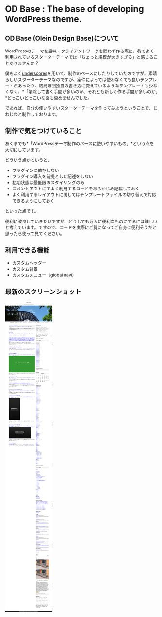 # OD Base : The base of developing WordPress theme.

## OD Base (Olein Design Base)について
WordPressのテーマを趣味・クライアントワークを問わず作る際に、巷でよく利用されているスターターテーマでは「ちょっと規模が大きすぎる」と感じることありませんか？

僕もよく[underscores](http://underscores.me/)を用いて、制作のベースにしたりしていたのですが、素晴らしいスターターテーマなのですが、案件によっては使わなくても良いテンプレートがあったり、結局毎回独自の書き方に変えているようなテンプレートも少なくなく、*「削除して書く手間が多いのか、それとも新しく作る手間が多いのか」*どっこいどっこいな面も否めませんでした。

であれば、自分の使いやすいスターターテーマを作ってみようということで、じわじわと制作しております。

## 制作で気をつけていること
あくまでも*「WordPressテーマ制作のベースに使いやすいもの」*という点を大切にしています。

どういう点かというと、

* プラグインに依存しない
* プラグイン導入を前提とした記述をしない
* 初期状態は最低限のスタイリングのみ
* コメントアウトにてよく利用するコードをあらかじめ記載しておく
* よく利用するレイアウトに関してはテンプレートファイルの切り替えで対応できるようにしておく

といった点です。

便利に改良していきたいですが、どうしても万人に便利なものにするには難しいと考えています。ですので、コードを実際にご覧になってご自身に便利そうだと思ったら使って見てください。

## 利用できる機能
* カスタムヘッダー
* カスタム背景
* カスタムメニュー（global navi)

## 最新のスクリーンショット
![最新のスクリーンショット](https://github.com/KojiKuno/od-base/blob/master/screenshot/odbase.png)